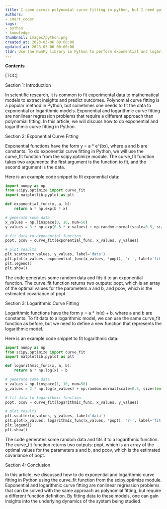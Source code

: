 ```yaml
---
title: I came across polynomial curve fitting in python, but I need guidance on performing exponential and logarithmic curve fitting. can you provide steps to achieve this?
authors:
- smart_coder
tags:
- python
- knowledge
thumbnail: images/python.png
created_at: 2023-03-06 00:00:00
updated_at: 2023-03-06 00:00:00
tldr: Use the NumPy library in Python to perform exponential and logarithmic curve fitting.
---
```


**Contents**

[TOC]

Section 1: Introduction

In scientific research, it is common to fit experimental data to mathematical models to extract insights and predict outcomes. Polynomial curve fitting is a popular method in Python, but sometimes one needs to fit the data to exponential or logarithmic models. Exponential and logarithmic curve fitting are nonlinear regression problems that require a different approach than polynomial fitting. In this article, we will discuss how to do exponential and logarithmic curve fitting in Python.

Section 2: Exponential Curve Fitting

Exponential functions have the form y = a * e^(bx), where a and b are constants. To do exponential curve fitting in Python, we will use the curve_fit function from the scipy.optimize module. The curve_fit function takes two arguments: the first argument is the function to fit, and the second argument is the data.

Here is an example code snippet to fit exponential data:

```python
import numpy as np
from scipy.optimize import curve_fit
import matplotlib.pyplot as plt

def exponential_func(x, a, b):
    return a * np.exp(b * x)

# generate some data
x_values = np.linspace(0, 10, num=50)
y_values = 3 * np.exp(0.5 * x_values) + np.random.normal(scale=0.5, size=len(x_values))

# fit data to exponential function
popt, pcov = curve_fit(exponential_func, x_values, y_values)

# plot results
plt.scatter(x_values, y_values, label='data')
plt.plot(x_values, exponential_func(x_values, *popt), 'r-', label='fit')
plt.legend()
plt.show()
```

The code generates some random data and fits it to an exponential function. The curve_fit function returns two outputs: popt, which is an array of the optimal values for the parameters a and b, and pcov, which is the estimated covariance of popt.

Section 3: Logarithmic Curve Fitting

Logarithmic functions have the form y = a * ln(x) + b, where a and b are constants. To fit data to a logarithmic model, we can use the same curve_fit function as before, but we need to define a new function that represents the logarithmic model.

Here is an example code snippet to fit logarithmic data:

```python
import numpy as np
from scipy.optimize import curve_fit
import matplotlib.pyplot as plt

def logarithmic_func(x, a, b):
    return a * np.log(x) + b

# generate some data
x_values = np.linspace(1, 10, num=50)
y_values = 2 * np.log(x_values) + np.random.normal(scale=0.5, size=len(x_values))

# fit data to logarithmic function
popt, pcov = curve_fit(logarithmic_func, x_values, y_values)

# plot results
plt.scatter(x_values, y_values, label='data')
plt.plot(x_values, logarithmic_func(x_values, *popt), 'r-', label='fit')
plt.legend()
plt.show()
```

The code generates some random data and fits it to a logarithmic function. The curve_fit function returns two outputs: popt, which is an array of the optimal values for the parameters a and b, and pcov, which is the estimated covariance of popt.

Section 4: Conclusion

In this article, we discussed how to do exponential and logarithmic curve fitting in Python using the curve_fit function from the scipy.optimize module. Exponential and logarithmic curve fitting are nonlinear regression problems that can be solved with the same approach as polynomial fitting, but require a different function definition. By fitting data to these models, one can gain insights into the underlying dynamics of the system being studied.
